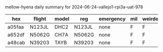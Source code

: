 mellow-hyena daily summary for 2024-06-24-vallejo1-rpi3a-uat-978

|hex|flight|model|reg|emergency|mil|weirdo|
|--|--|--|--|--|--|--|
|a05faa|N123JL|DHC2|N123JL|none|F|F|
|a652df|N5062G|CH7A|N5062G|none|F|F|
|a48cab|N39203|TAYB|N39203|none|F|F|

